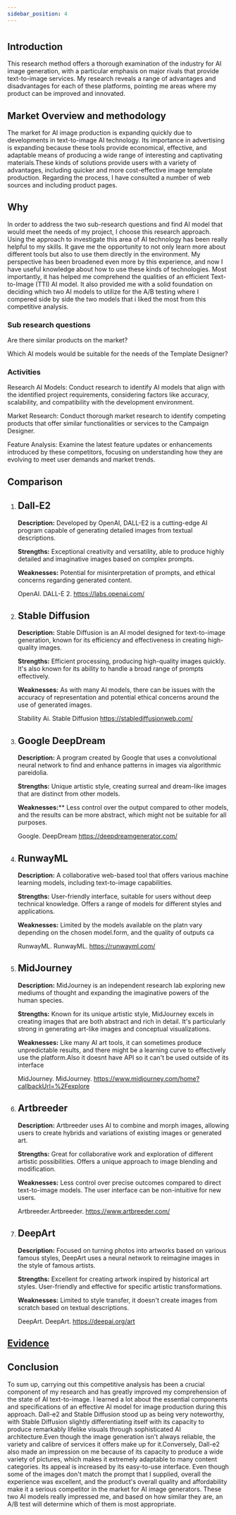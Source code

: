 ```yaml
---
sidebar_position: 4
---
```

#
## Introduction

This research method offers a thorough examination of the industry for AI image generation, with a particular emphasis on major rivals that provide text-to-image services. My research reveals a range of advantages and disadvantages for each of these platforms, pointing me areas where my product can be improved and innovated.


## Market Overview and methodology 
The market for AI image production is expanding quickly due to developments in text-to-image AI technology. Its importance in advertising is expanding because these tools provide economical, effective, and adaptable means of producing a wide range of interesting and captivating materials.These kinds of solutions provide users with a variety of advantages, including quicker and more cost-effective image template production. 
Regarding the process, I have consulted a number of web sources and including product pages. 

## Why 

In order to address the two sub-research questions and find AI model that would meet the needs of my project, I choose this research approach. Using the approach to investigate this area of AI technology has been really helpful to my skills. It gave me the opportunity to not only learn more about different tools but also to use them directly in the environment. My perspective has been broadened even more by this experience, and now I have useful knowledge about how to use these kinds of technologies. Most importantly, it has helped me comprehend the qualities of an efficient Text-to-Image (TTI) AI model. It also provided me with a solid foundation on deciding which two AI models to utilize for the A/B testing where I compered side by side the two models that i liked the most from this competitive analysis.

### Sub research questions
Are there similar products on the market?

Which AI models would be suitable for the needs of the Template Designer?
### Activities 
Research AI Models: Conduct research to identify AI models that align with the identified project requirements, considering factors like accuracy, scalability, and compatibility with the development environment.

Market Research: Conduct thorough market research to identify competing products that offer similar functionalities or services to the Campaign Designer.

Feature Analysis: Examine the latest feature updates or enhancements introduced by these competitors, focusing on understanding how they are evolving to meet user demands and market trends.




## Comparison 

1. ## Dall-E2

    **Description:**  Developed by OpenAI, DALL-E2 is a cutting-edge AI program capable of generating detailed images from textual descriptions.

    **Strengths:** Exceptional creativity and versatility, able to produce highly detailed and imaginative images based on complex prompts.

     **Weaknesses:** Potential for misinterpretation of prompts, and ethical concerns regarding generated content.

     OpenAI. DALL-E 2. https://labs.openai.com/

2. ## Stable Diffusion

    **Description:** Stable Diffusion is an AI model designed for text-to-image generation, known for its efficiency and effectiveness in creating high-quality images.

    **Strengths:** Efficient processing, producing high-quality images quickly. It's also known for its ability to handle a broad range of prompts effectively.
    

     **Weaknesses:** As with many AI models, there can be issues with the accuracy of representation and potential ethical concerns around the use of generated images.

     Stability Ai. Stable Diffusion https://stablediffusionweb.com/

3. ## Google DeepDream

    **Description:** A program created by Google that uses a convolutional neural network to find and enhance patterns in images via algorithmic pareidolia.

    **Strengths:** Unique artistic style, creating surreal and dream-like images that are distinct from other models.
    

     **Weaknesses:**** Less control over the output compared to other models, and the results can be more abstract, which might not be suitable for all purposes.

     Google. DeepDream https://deepdreamgenerator.com/

4. ## RunwayML

     **Description:** A collaborative web-based tool that offers various machine learning models, including text-to-image capabilities.

     **Strengths:** User-friendly interface, suitable for users without deep technical knowledge. Offers a range of models for different styles and applications.

     **Weaknesses:** Limited by the models available on the platn vary depending on the chosen model.form, and the quality of outputs ca

     RunwayML. RunwayML. https://runwayml.com/

5. ## MidJourney

     **Description:** MidJourney is an independent research lab exploring new mediums of thought and expanding the imaginative powers of the human species.

     **Strengths:**  Known for its unique artistic style, MidJourney excels in creating images that are both abstract and rich in detail. It's particularly strong in generating art-like images and conceptual visualizations.
     
     **Weaknesses:** Like many AI art tools, it can sometimes produce unpredictable results, and there might be a learning curve to effectively use the platform.Also it doesnt have API so it can't be used outside of its interface

     MidJourney. MidJourney. https://www.midjourney.com/home?callbackUrl=%2Fexplore

6. ## Artbreeder

     **Description:** Artbreeder uses AI to combine and morph images, allowing users to create hybrids and variations of existing images or generated art.

     **Strengths:**  Great for collaborative work and exploration of different artistic possibilities. Offers a unique approach to image blending and modification.
     

     **Weaknesses:** Less control over precise outcomes compared to direct text-to-image models. The user interface can be non-intuitive for new users.

     Artbreeder.Artbreeder. https://www.artbreeder.com/

7. ## DeepArt

     **Description:** Focused on turning photos into artworks based on various famous styles, DeepArt uses a neural network to reimagine images in the style of famous artists.

     **Strengths:**  Excellent for creating artwork inspired by historical art styles. User-friendly and effective for specific artistic transformations.
     
     **Weaknesses:** Limited to style transfer, it doesn't create images from scratch based on textual descriptions.

     DeepArt. DeepArt. https://deepai.org/art

## [Evidence ](/docs/1st-Research-Phase-Evidence/Competitor%20analysis.md)

## Conclusion

To sum up, carrying out this competitive analysis has been a crucial component of my research and has greatly improved my comprehension of the state of AI text-to-image. I learned a lot about the essential components and specifications of an effective AI model for image production during this approach. Dall-e2 and Stable Diffusion stood up as being very noteworthy, with Stable Diffusion slightly differentiating itself with its capacity to produce remarkably lifelike visuals through sophisticated AI architecture.Even though the image generation isn't always reliable, the variety and calibre of services it offers make up for it.Conversely, Dall-e2 also made an impression on me because of its capacity to produce a wide variety of pictures, which makes it extremely adaptable to many content categories. Its appeal is increased by its easy-to-use interface. 
Even though some of the images don't match the prompt that I supplied, overall the experience was excellent, and the product's overall quality and affordability make it a serious competitor in the market for AI image generators. 
These two AI models really impressed me, and based on how similar they are, an A/B test will determine which of them is most appropriate.


